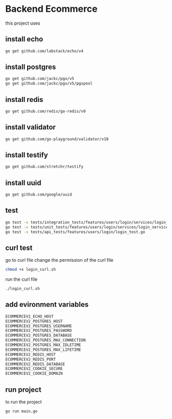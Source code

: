 # Backend Ecommerce  

this project uses  

## install echo  
```bash
go get github.com/labstack/echo/v4  
```

## install postgres  
```bash
go get github.com/jackc/pgx/v5  
go get github.com/jackc/pgx/v5/pgxpool  
```

## install redis  
```bash
go get github.com/redis/go-redis/v9  
```

## install validator  
```bash
go get github.com/go-playground/validator/v10  
```

## install testify  
```bash
go get github.com/stretchr/testify  
```

## install uuid  
```bash
go get github.com/google/uuid  
```

## test  
```bash
go test -v tests/integration_tests/features/users/login/services/login_service_test.go  
go test -v tests/unit_tests/features/users/login/services/login_service_test.go  
go test -v tests/api_tests/features/users/login/login_test.go  
```
## curl test
go to curl file
change the permission of the curl file
```bash
chmod +x login_curl.sh  
```
run the curl file
```bash
./login_curl.sh  
```

## add evironment variables
```bash
ECOMMERCEV2_ECHO_HOST
ECOMMERCEV2_POSTGRES_HOST
ECOMMERCEV2_POSTGRES_USERNAME
ECOMMERCEV2_POSTGRES_PASSWORD
ECOMMERCEV2_POSTGRES_DATABASE
ECOMMERCEV2_POSTGRES_MAX_CONNECTION
ECOMMERCEV2_POSTGRES_MAX_IDLETIME
ECOMMERCEV2_POSTGRES_MAX_LIFETIME
ECOMMERCEV2_REDIS_HOST
ECOMMERCEV2_REDIS_PORT
ECOMMERCEV2_REDIS_DATABASE
ECOMMERCEV2_COOKIE_SECURE
ECOMMERCEV2_COOKIE_DOMAIN
```

## run project
to run the project
```bash
go run main.go
```